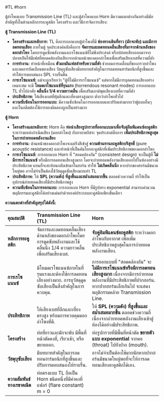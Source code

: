 #TL #horn 

ตู้ลำโพงแบบ Transmission Line (TL) และตู้ลำโพงแบบ Horn มีความแตกต่างกันอย่างมีนัยสำคัญทั้งในด้านหลักการอะคูสติก โครงสร้าง และวิธีการจัดการเสียง:

**ตู้ Transmission Line (TL)**

- **โครงสร้างและหลักการ:** TL คือการออกแบบตู้ลำโพงที่มี **ช่องทางเดินที่ยาว (มักจะพับ) และมีการลดทอนเสียง** ภายในตู้ จุดประสงค์หลักคือการ **จัดการและลดทอนคลื่นเสียงที่มาจากด้านหลังของดอกลำโพง** โดยการดูดซับพลังงานและเรโซแนนซ์ที่ไม่พึงประสงค์ หรือปล่อยเสียงออกมาจากปลายเปิดให้มีเฟสที่สอดคล้องกับเสียงจากด้านหน้าของดอกลำโพงเพื่อเสริมเสียงเบสที่ความถี่ต่ำ
- **การทำงาน:** ทำหน้าที่เหมือน **ตัวผกผันเฟสสำหรับความถี่ต่ำ** ช่วยลดการเคลื่อนที่ของกรวยลำโพง และลดการบิดเบือนของเสียง วัสดุบุซับเสียงมีบทบาทสำคัญในการลดทอนฮาร์มอนิกที่สูงขึ้นและทำให้การตอบสนอง SPL ราบรื่นขึ้น
- **การเรโซแนนซ์:** แม้จะถูกเรียกว่า "ตู้ที่ไม่มีการเรโซแนนซ์" แต่หากไม่มีการบุลดทอนเสียงอย่างเหมาะสม จะมี **โหมดเรโซแนนซ์ที่รุนแรง** (horrendous resonant modes) การออกแบบ TL ทั่วไปอาศัย **คลื่นนิ่ง 1/4 ความยาวคลื่น** เพื่อเสริมเอาต์พุตเสียงเบสที่ความถี่ต่ำ
- **ประสิทธิภาพ:** ให้เสียงเบสที่ทุ้มลึกและเที่ยงตรงสูงมาก ต่ำกว่าลำโพงทั่วไป
- **ความซับซ้อนในการออกแบบ:** มีความซับซ้อนในการออกแบบและปรับแต่งมากกว่าตู้แบบอื่นๆ และในอดีตต้องใช้การลองผิดลองถูกเป็นอย่างมาก

**ตู้ Horn**

- **โครงสร้างและหลักการ:** Horn คือ **ท่อนำเสียงรูปกรวยที่ออกแบบมาเพื่อจับคู่อิมพีแดนซ์อะคูสติก** ระหว่างแหล่งกำเนิดเสียง (ดอกลำโพง) กับอากาศอิสระ จุดประสงค์คือการ **เพิ่มประสิทธิภาพสูงสุดในการถ่ายทอดพลังงานเสียง**
- **การทำงาน:** ด้านหน้าของดอกลำโพงจะแผ่รังสีเข้าสู่ **ความต้านทานอะคูสติกบริสุทธิ์** (pure acoustic resistance) และทำหน้าที่เป็นคันโยกอะคูสติกที่เพิ่มประสิทธิภาพของดอกลำโพง
- **การเรโซแนนซ์:** การออกแบบ Horn ที่ "สอดคล้องกัน" (consistent design) จะเป็นตู้ที่ **ไม่มีการเรโซแนนซ์** หรือมีการลดทอนเสียงสูงมาก โดยจะถ่ายทอดพลังงานเสียงออกไปในห้องอย่างมีประสิทธิภาพ แทนที่จะสะท้อนกลับเข้ามาในฮอร์น ทำให้ **ไม่เกิดคลื่นนิ่ง** หากปากของฮอร์นมีขนาดใหญ่พอ อาจไม่จำเป็นต้องใช้วัสดุดูดซับเสียงมากเท่า TL
- **ประสิทธิภาพ:** ให้ **SPL (ความดัง) ที่สูงขึ้นและสม่ำเสมอมากขึ้น** ตลอดช่วงความถี่ ทำให้เป็นอุปกรณ์ถ่ายทอดเสียงที่มีประสิทธิภาพสูง
- **ความซับซ้อนในการออกแบบ:** การออกแบบ Horn ที่มีรูปทรง exponential สามารถคำนวณพฤติกรรมอะคูสติกได้อย่างแม่นยำด้วยองค์ประกอบอะคูสติกเพียงชิ้นเดียว

**ความแตกต่างที่สำคัญสรุปได้ดังนี้:**

|คุณสมบัติ|Transmission Line (TL)|Horn|
|:--|:--|:--|
|**หลักการอะคูสติก**|จัดการและลดทอนคลื่นเสียงด้านหลังของดอกลำโพงโดยการดูดซับพลังงานและใช้คลื่นนิ่ง 1/4 ความยาวคลื่นเพื่อเสริมเสียงเบส.|**จับคู่อิมพีแดนซ์อะคูสติก** ระหว่างดอกลำโพงกับอากาศ เพื่อเพิ่มประสิทธิภาพสูงสุดในการถ่ายทอดพลังงานเสียง.|
|**การเรโซแนนซ์**|มีโหมดเรโซแนนซ์ภายในที่รุนแรงและต้องใช้การลดทอนเสียงอย่างมาก. การบุวัสดุดูดซับเสียงเป็นสิ่งสำคัญในการควบคุม.|การออกแบบที่ "สอดคล้องกัน" จะ **ไม่มีการเรโซแนนซ์หรือมีการลดทอนเสียงสูงมาก** เนื่องจากมีการถ่ายทอดพลังงานที่มีประสิทธิภาพที่ปากฮอร์น. หากปากฮอร์นเล็กเกินไป จะแสดงพฤติกรรมคล้าย Transmission Line.|
|**ประสิทธิภาพ**|ให้เสียงเบสที่ลึกและเที่ยงตรงสูง พร้อมการควบคุมดอกลำโพงที่ดี.|ให้ **SPL (ความดัง) ที่สูงขึ้นและสม่ำเสมอมากขึ้น** ตลอดช่วงความถี่ เนื่องจากถ่ายทอดพลังงานเสียงเข้าสู่ห้องได้อย่างมีประสิทธิภาพ.|
|**โครงสร้าง**|ท่อที่ยาวและมักจะพับ มีพื้นที่หน้าตัดคงที่, เรียวเข้า, หรือขยายออก.|ท่อรูปกรวยที่มีพื้นที่หน้าตัด **ขยายตัวแบบ exponential** จากคอ (throat) ไปยังปาก (mouth).|
|**วัสดุบุซับเสียง**|มีบทบาทสำคัญในการลดทอนฮาร์มอนิกที่สูงขึ้นและปรับการตอบสนองให้ราบรื่น.|อาจไม่จำเป็นต้องใช้มากนักหากปากฮอร์นมีขนาดใหญ่พอที่จะให้การลดทอนเสียงอะคูสติกได้เอง.|
|**ความสัมพันธ์ทางเรขาคณิต**|ท่อตรงแบบ TL ถือเป็น Horn ชนิดหนึ่งที่มีค่าคงที่แฟลร์ (flare constant) m = 0|